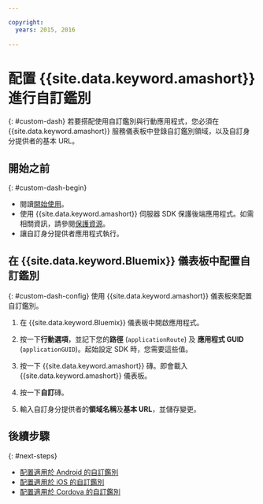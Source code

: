 ```yaml
---

copyright:
  years: 2015, 2016
  
---
```


# 配置 {{site.data.keyword.amashort}} 進行自訂鑑別
{: #custom-dash}
若要搭配使用自訂鑑別與行動應用程式，您必須在 {{site.data.keyword.amashort}} 服務儀表板中登錄自訂鑑別領域，以及自訂身分提供者的基本 URL。

## 開始之前
{: #custom-dash-begin}
* 閱讀[開始使用](index.html)。
* 使用 {{site.data.keyword.amashort}} 伺服器 SDK 保護後端應用程式。如需相關資訊，請參閱[保護資源](protecting-resources.html)。
* 讓自訂身分提供者應用程式執行。

## 在 {{site.data.keyword.Bluemix}} 儀表板中配置自訂鑑別
{: #custom-dash-config}
使用 {{site.data.keyword.amashort}} 儀表板來配置自訂鑑別。

1. 在 {{site.data.keyword.Bluemix}} 儀表板中開啟應用程式。

1. 按一下**行動選項**，並記下您的**路徑** (`applicationRoute`) 及 **應用程式 GUID** (`applicationGUID`)。起始設定 SDK 時，您需要這些值。

1. 按一下 {{site.data.keyword.amashort}} 磚。即會載入 {{site.data.keyword.amashort}} 儀表板。

1. 按一下**自訂**磚。

1. 輸入自訂身分提供者的**領域名稱**及**基本 URL**，並儲存變更。

## 後續步驟
{: #next-steps}
* [配置適用於 Android 的自訂鑑別](custom-auth-android.html)
* [配置適用於 iOS 的自訂鑑別](custom-auth-ios.html)
* [配置適用於 Cordova 的自訂鑑別](custom-auth-cordova.html)
